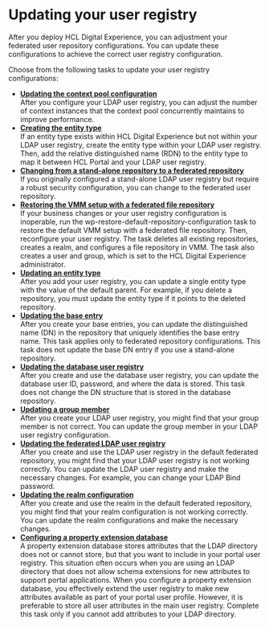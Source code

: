 # Updating your user registry

After you deploy HCL Digital Experience, you can adjustment your federated user repository configurations. You can update these configurations to achieve the correct user registry configuration.

Choose from the following tasks to update your user registry configurations:

-   **[Updating the context pool configuration](../update_user_registry/contextpool.md)**  
After you configure your LDAP user registry, you can adjust the number of context instances that the context pool concurrently maintains to improve performance.
-   **[Creating the entity type](../update_user_registry/create_et.md)**  
If an entity type exists within HCL Digital Experience but not within your LDAP user registry, create the entity type within your LDAP user registry. Then, add the relative distinguished name \(RDN\) to the entity type to map it between HCL Portal and your LDAP user registry.
-   **[Changing from a stand-alone repository to a federated repository](../update_user_registry/mod_fed_sec.md)**  
If you originally configured a stand-alone LDAP user registry but require a robust security configuration, you can change to the federated user repository.
-   **[Restoring the VMM setup with a federated file repository](../update_user_registry/restore_vmm.md)**  
If your business changes or your user registry configuration is inoperable, run the wp-restore-default-repository-configuration task to restore the default VMM setup with a federated file repository. Then, reconfigure your user registry. The task deletes all existing repositories, creates a realm, and configures a file repository in VMM. The task also creates a user and group, which is set to the HCL Digital Experience administrator.
-   **[Updating an entity type](../update_user_registry/ud_et.md)**  
After you add your user registry, you can update a single entity type with the value of the default parent. For example, if you delete a repository, you must update the entity type if it points to the deleted repository.
-   **[Updating the base entry](../update_user_registry/update_be.md)**  
After you create your base entries, you can update the distinguished name \(DN\) in the repository that uniquely identifies the base entry name. This task applies only to federated repository configurations. This task does not update the base DN entry if you use a stand-alone repository.
-   **[Updating the database user registry](../update_user_registry/update_db_ureg.md)**  
After you create and use the database user registry, you can update the database user ID, password, and where the data is stored. This task does not change the DN structure that is stored in the database repository.
-   **[Updating a group member](../update_user_registry/update_gm.md)**  
After you create your LDAP user registry, you might find that your group member is not correct. You can update the group member in your LDAP user registry configuration.
-   **[Updating the federated LDAP user registry](../update_user_registry/update_ldap_ureg.md)**  
After you create and use the LDAP user registry in the default federated repository, you might find that your LDAP user registry is not working correctly. You can update the LDAP user registry and make the necessary changes. For example, you can change your LDAP Bind password.
-   **[Updating the realm configuration](../update_user_registry/update_realm.md)**  
After you create and use the realm in the default federated repository, you might find that your realm configuration is not working correctly. You can update the realm configurations and make the necessary changes.
-   **[Configuring a property extension database](../update_user_registry/lookaside_db.md)**  
A property extension database stores attributes that the LDAP directory does not or cannot store, but that you want to include in your portal user registry. This situation often occurs when you are using an LDAP directory that does not allow schema extensions for new attributes to support portal applications. When you configure a property extension database, you effectively extend the user registry to make new attributes available as part of your portal user profile. However, it is preferable to store all user attributes in the main user registry. Complete this task only if you cannot add attributes to your LDAP directory.



